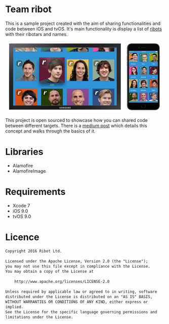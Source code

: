 # Team ribot

This is a sample project created with the aim of sharing functionalities and code between iOS and tvOS. It's main functionality is display a list of [ribots](http://ribot.co.uk/us) with their ribotars and names.

<p align="center">
    <img src="images/ios-tvos.png" alt="Screenshots"/>
</p>


This project is open sourced to showcase how you can shared code between different targets. There is a [medium post](https://medium.com/ribot-labs/sharing-functionality-across-tvos-and-ios-228c76b03a06#.er4pbltoq) which details this concept and walks through the basics of it.


# Libraries

- Alamofire
- AlamofireImage

# Requirements

- Xcode 7
- iOS 9.0
- tvOS 9.0

# Licence

```
Copyright 2016 Ribot Ltd.

Licensed under the Apache License, Version 2.0 (the "License");
you may not use this file except in compliance with the License.
You may obtain a copy of the License at

    http://www.apache.org/licenses/LICENSE-2.0

Unless required by applicable law or agreed to in writing, software
distributed under the License is distributed on an "AS IS" BASIS,
WITHOUT WARRANTIES OR CONDITIONS OF ANY KIND, either express or implied.
See the License for the specific language governing permissions and
limitations under the License.
```


